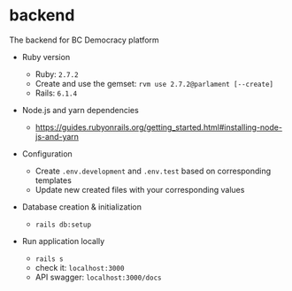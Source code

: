 # backend
The backend for BC Democracy platform

* Ruby version
  * Ruby: `2.7.2`
  * Create and use the gemset: `rvm use 2.7.2@parlament [--create]`
  * Rails: `6.1.4`

* Node.js and yarn dependencies
  * https://guides.rubyonrails.org/getting_started.html#installing-node-js-and-yarn

* Configuration

  * Create `.env.development` and `.env.test` based on corresponding templates
  * Update new created files with your corresponding values

* Database creation & initialization
  * `rails db:setup`

* Run application locally
  * `rails s`
  * check it: `localhost:3000`
  * API swagger: `localhost:3000/docs`